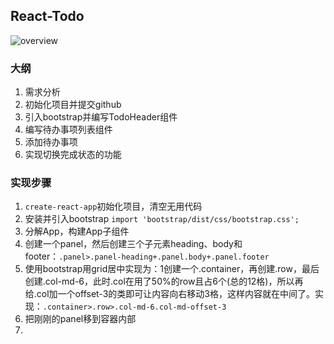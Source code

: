 ## React-Todo

![overview](http://ofx24fene.bkt.clouddn.com//img/react/overview.png)

### 大纲

1. 需求分析
2. 初始化项目并提交github
3. 引入bootstrap并编写TodoHeader组件
4. 编写待办事项列表组件
5. 添加待办事项
6. 实现切换完成状态的功能

### 实现步骤

1. `create-react-app`初始化项目，清空无用代码
2. 安装并引入bootstrap `import 'bootstrap/dist/css/bootstrap.css';`
3. 分解App，构建App子组件
4. 创建一个panel，然后创建三个子元素heading、body和footer：`.panel>.panel-heading+.panel.body+.panel.footer`
5. 使用bootstrap用grid居中实现为：1创建一个.container，再创建.row，最后创建.col-md-6，此时.col在用了50%的row且占6个(总的12格)，所以再给.col加一个offset-3的类即可让内容向右移动3格，这样内容就在中间了。实现：`.container>.row>.col-md-6.col-md-offset-3`
6. 把刚刚的panel移到容器内部
7. 